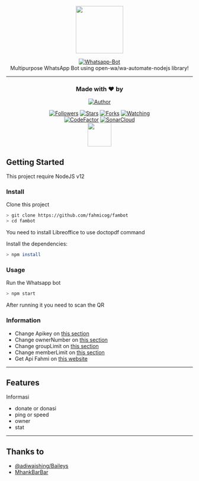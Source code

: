 <p align="center">
<img src="https://raw.githubusercontent.com/fahmicog/fambot/main/src/image/thumb.jpeg" height="128"/>
</p>
<p align="center">
<a href="https://github.com/fahmicog/fambot"><img title="Whatsapp-Bot" src="https://img.shields.io/badge/Sero Whatsapp Bot-green?colorA=%23ff0000&colorB=%23017e40&style=for-the-badge"></a>
  <br>
Multipurpose WhatsApp Bot using open-wa/wa-automate-nodejs library!<hr>
</p>
<h3 align="center">Made with ❤️ by</h3>
<p align="center">
<a href="https://github.com/fahmicog/"><img title="Author" src="https://img.shields.io/badge/author-fahmicog-blue?style=for-the-badge&logo=github"></a>
</p>
<p align="center">
<a href="https://github.com/fahmicog/followers"><img title="Followers" src="https://img.shields.io/github/followers/fahmicog?color=blue&style=flat-square"></a>
<a href="https://github.com/fahmicog/fambot/stargazers/"><img title="Stars" src="https://img.shields.io/github/stars/fahmicog/fambot?color=red&style=flat-square"></a>
<a href="https://github.com/fahmicog/fambot/network/members"><img title="Forks" src="https://img.shields.io/github/forks/fahmicog/fambot?color=red&style=flat-square"></a>
<a href="https://github.com/fahmicog/fambot/watchers"><img title="Watching" src="https://img.shields.io/github/watchers/fahmicog/fambot?label=watchers&color=blue&style=flat-square"></a>
  <br><a href="https://www.codefactor.io/repository/github/fahmicog/fambot"><img src="https://www.codefactor.io/repository/github/fahmicog/fambot/badge" alt="CodeFactor" /></a> <a href="https://sonarcloud.io/dashboard?id=fahmicog_fambot"><img src="https://sonarcloud.io/api/project_badges/measure?project=fahmicog_fambot&metric=alert_status" alt="SonarCloud" /></a>
  <br>
<a href="https://github.com/open-wa/wa-automate-nodejs"><img src="https://raw.githubusercontent.com/open-wa/wa-automate-nodejs/master/resources/hotfix-logo.png" height="64"/></a>
</p>

## Getting Started

This project require NodeJS v12

### Install
Clone this project

```bash
> git clone https://github.com/fahmicog/fambot
> cd fambot
```

You need to install Libreoffice to use doctopdf command

Install the dependencies:

```bash
> npm install
```

### Usage
Run the Whatsapp bot

```bash
> npm start
```

After running it you need to scan the QR

### Information
- Change Apikey on [this section](https://github.com/fahmicog/fambot/blob/main/config.json#L1)
- Change ownerNumber on [this section](https://github.com/fahmicog/fambot/blob/main/config.json#L5)
- Change groupLimit on [this section](https://github.com/fahmicog/fambot/blob/main/config.json#L3)
- Change memberLimit on [this section](https://github.com/fahmicog/fambot/blob/main/config.json#L4)
- Get Api Fahmi on [this website](https://rest.farzain.com)
---

## Features

Informasi
- donate or donasi
- ping or speed
- owner
- stat

---

## Thanks to
- [@adiwajshing/Baileys](https://github.com/adiwajshing/Baileys)
- [MhankBarBar](https://github.com/MhankBarBar/whatsapp-bot)
